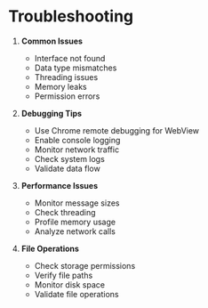 # Troubleshooting

1. **Common Issues**
   - Interface not found
   - Data type mismatches
   - Threading issues
   - Memory leaks
   - Permission errors

2. **Debugging Tips**
   - Use Chrome remote debugging for WebView
   - Enable console logging
   - Monitor network traffic
   - Check system logs
   - Validate data flow

3. **Performance Issues**
   - Monitor message sizes
   - Check threading
   - Profile memory usage
   - Analyze network calls

4. **File Operations**
   - Check storage permissions
   - Verify file paths
   - Monitor disk space
   - Validate file operations